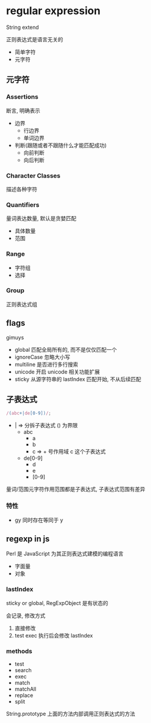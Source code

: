 # regular expression

String extend

正则表达式是语言无关的

- 简单字符
- 元字符

## 元字符

### Assertions

断言, 明确表示

- 边界
  - 行边界
  - 单词边界
- 判断(跟随或者不跟随什么才能匹配成功)
  - 向前判断
  - 向后判断

### Character Classes

描述各种字符

### Quantifiers

量词表达数量, 默认是贪婪匹配

- 具体数量
- 范围

### Range

- 字符组
- 选择

### Group

正则表达式组

## flags

gimuys

- global 匹配全局所有的, 而不是仅仅匹配一个
- ignoreCase 忽略大小写
- multiline 是否进行多行搜索
- unicode 开启 unicode 相关功能扩展
- sticky 从源字符串的 lastIndex 匹配开始, 不从后续匹配

## 子表达式

```js
/(abc+|de[0-9])/;
```

- | => 分拆子表达式 () 为界限
  - abc
    - a
    - b
    - c => + 号作用域 c 这个子表达式
  - de[0-9]
    - d
    - e
    - [0-9]

量词/范围元字符作用范围都是子表达式, 子表达式范围有差异

### 特性

- gy 同时存在等同于 y

## regexp in js

Perl 是 JavaScript 为其正则表达式建模的编程语言

- 字面量
- 对象

### lastIndex

sticky or global, RegExpObject 是有状态的

会记录, 修改方式

1. 直接修改
2. test exec 执行后会修改 lastIndex

### methods

- test
- search
- exec
- match
- matchAll
- replace
- split

String.prototype 上面的方法内部调用正则表达式的方法
